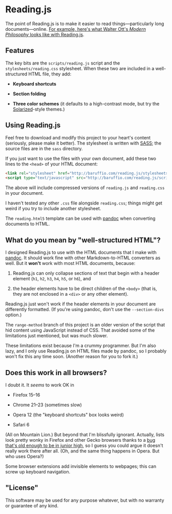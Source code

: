 # Reading.js

The point of Reading.js is to make it easier to read
things&mdash;particularly long documents&mdash;online.
[For example, here's what Walter Ott's *Modern Philosophy* looks like with Reading.js](http://baruffio.com/modernphilosophy/text.html
"Modern Philosophy by Walter Ott").

## Features

The key bits are the `scripts/reading.js` script and the
`stylesheets/reading.css` stylesheet.  When these two are included in
a well-structured HTML file, they add:

- **Keyboard shortcuts**

- **Section folding**
    
- **Three color schemes** (it defaults to a high-contrast mode, but
    try the [Solarized](http://ethanschoonover.com/solarized "Ethan
    Schoonover's project page")-style themes.)
    
## Using Reading.js

Feel free to download and modify this project to your heart's content
(seriously, please make it better).  The stylesheet is written with
[SASS](http://sass-lang.com "Syntactically Awesome Stylesheets"); the
source files are in the `sass` directory.

If you just want to use the files with your own document, add these
two lines to the `<head>` of your HTML document:

```html
<link rel="stylesheet" href="http://baruffio.com/reading.js/stylesheets/reading.css">
<script type="text/javascript" src="http://baruffio.com/reading.js/scripts/reading.min.js"></script>
```

The above will include compressed versions of `reading.js` and
`reading.css` in your document.

I haven't tested any other `.css` file alongside `reading.css`; things
might get weird if you try to include another stylesheet.

The `reading.html5` template can be used with
[pandoc](http://johnmacfarlane.net/pandoc/ "pandoc project page") when
converting documents to HTML.

## What do you mean by "well-structured HTML"?

I designed Reading.js to use with the HTML documents that I make with
[pandoc](http://johnmacfarlane.net/pandoc/ "pandoc project page").  It
should work fine with other Markdown-to-HTML converters as well.  But
it **won't** work with most HTML documents, because:

1. Reading.js can only collapse sections of text that begin with a
header element (`h1`, `h2`, `h3`, `h4`, `h5`, or `h6`), and

2. the header elements have to be direct children of the `<body>` (that
is, they are not enclosed in a `<div>` or any other element).

Reading.js just won't work if the header elements in your document are
differently formatted.  (If you're using pandoc, don't use the
`--section-divs` option.)  

The `range-method` branch of this project is an older version of the
script that hid content using JavaScript instead of CSS.  That avoided
some of the limitations just mentioned, but was much slower.

These limitations exist because I'm a crummy programmer.  But I'm also
lazy, and I only use Reading.js on HTML files made by pandoc, so I
probably won't fix this any time soon.  (Another reason for you to
fork it.)

## Does this work in all browsers?

I doubt it.  It *seems* to work OK in

- Firefox 15&ndash;16

- Chrome 21&ndash;23 (sometimes slow)

- Opera 12 (the "keyboard shortcuts" box looks weird)

- Safari 6

(All on Mountain Lion.)  But beyond that I'm blissfully ignorant.
Actually, lists look pretty wonky in Firefox and other Gecko browsers
thanks to a
[bug that's old enough to be in junior high](https://bugzilla.mozilla.org/show_bug.cgi?id=36854
"jesus christ amirite"), so I guess you could argue it doesn't really
work there after all.  (Oh, and the same thing happens in Opera.  But
who uses Opera?)

Some browser extensions add invisible elements to webpages; this can
screw up keyboard navigation.

## "License"

This software may be used for any purpose whatever, but with no
warranty or guarantee of any kind.
